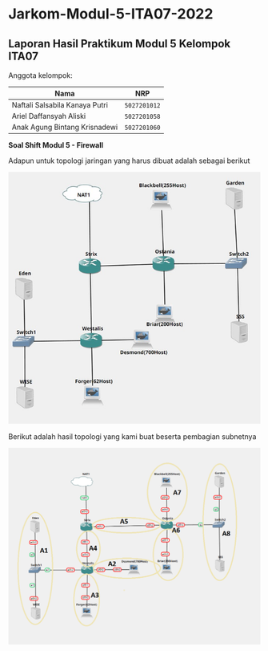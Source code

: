 # Jarkom-Modul-5-ITA07-2022

## Laporan Hasil Praktikum Modul 5 Kelompok ITA07

Anggota kelompok: 

| Nama                           | NRP          | 
| -------------------------------| -------------| 
| Naftali Salsabila Kanaya Putri    | `5027201012` | 
| Ariel Daffansyah Aliski           | `5027201058` | 
| Anak Agung Bintang Krisnadewi     | `5027201060` |

**Soal Shift Modul 5 - Firewall**

Adapun untuk topologi jaringan yang harus dibuat adalah sebagai berikut

![topo_soal](topologi_soal.jpg)

Berikut adalah hasil topologi yang kami buat beserta pembagian subnetnya

![topo](topo.png)

